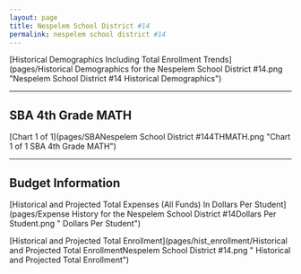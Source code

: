 ```yaml
---
layout: page
title: Nespelem School District #14
permalink: nespelem school district #14
---
```



[Historical Demographics Including Total Enrollment Trends](pages/Historical Demographics for the Nespelem School District #14.png "Nespelem School District #14 Historical Demographics")

___

## SBA 4th Grade MATH

[Chart 1 of 1](pages/SBANespelem School District #144THMATH.png "Chart 1 of 1 SBA 4th Grade MATH")


___

## Budget Information

[Historical and Projected Total Expenses (All Funds) In Dollars Per Student](pages/Expense History for the Nespelem School District #14Dollars Per Student.png " Dollars Per Student")

[Historical and Projected Total Enrollment](pages/hist_enrollment/Historical and Projected Total EnrollmentNespelem School District #14.png " Historical and Projected Total Enrollment")

